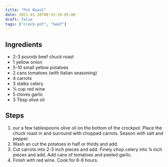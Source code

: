 ```yaml
---
title: "Pot Roast"
date: 2021-01-20T08:53:10-05:00
draft: false
tags: ["crock-pot", "beef"]
---
```


## Ingredients

* 2-3 pounds beef chuck roast
* 1 yellow onion
* 5-10 small yellow potatoes
* 2 cans tomatoes (with Italian seasoning)
* 4 carrots
* 3 stalks celery
* ½ cup red wine
* 5 cloves garlic
* 3 Tbsp olive oil

## Steps

1. our a few tablespoons olive oil on the bottom of the crockpot. Place the chuck roast in and surround with chopped carrots. Season with salt and pepper.
2. Wash an cut the potatoes in half or thirds and add.
3. Cut carrots into 2-3 inch pieces and add. Finely chop celery into ¼ inch pieces and add. Add cans of tomatoes and peeled garlic.
4. Finish with red wine. Cook for 6-8 hours.
